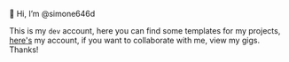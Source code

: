 👋 Hi, I’m @simone646d

This is my `dev` account, here you can find some templates for my projects, [here's](https://www.fiverr.com/simone646d) my account, if you want to collaborate with me, view my gigs. Thanks!
